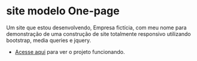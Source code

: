 # site modelo One-page
 Um site que estou desenvolvendo, Empresa fictícia, com meu nome para demonstração de uma construção de site totalmente responsivo utilizando bootstrap, media queries e jquery.
 
 - [Acesse aqui](https://alamovinicius.github.io/site-exemplo-empresarial-bootstrap/) para ver o projeto funcionando.
